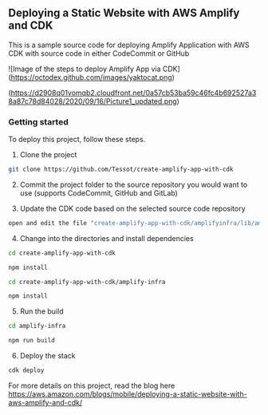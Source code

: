## Deploying a Static Website with AWS Amplify and CDK

This is a sample source code for deploying Amplify Application with AWS CDK with source code in either CodeCommit or GitHub

![Image of the steps to deploy Amplify App via CDK]
(https://octodex.github.com/images/yaktocat.png)

(https://d2908q01vomqb2.cloudfront.net/0a57cb53ba59c46fc4b692527a38a87c78d84028/2020/09/16/Picture1_updated.png)

### Getting started

To deploy this project, follow these steps.

1. Clone the project

```sh
git clone https://github.com/Tessot/create-amplify-app-with-cdk
```

2. Commit the project folder to the source repository you would want to use (supports CodeCommit, GitHub and GitLab)

3. Update the CDK code based on the selected source code repository

```sh
open and edit the file "create-amplify-app-with-cdk/amplifyinfra/lib/amplify-infra-stack.ts"
```

4. Change into the directories and install dependencies

```sh
cd create-amplify-app-with-cdk

npm install

cd create-amplify-app-with-cdk/amplify-infra

npm install
```

5. Run the build

```sh
cd amplify-infra

npm run build
```

6. Deploy the stack

```sh
cdk deploy
```

For more details on this project, read the blog here https://aws.amazon.com/blogs/mobile/deploying-a-static-website-with-aws-amplify-and-cdk/
